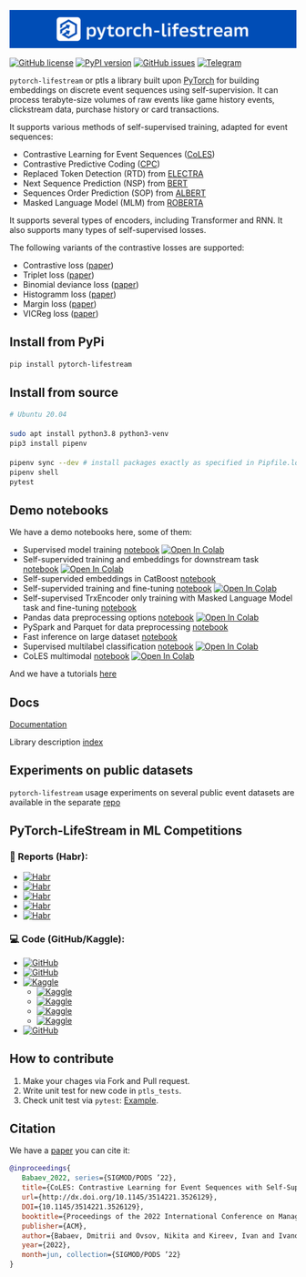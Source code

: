 ![ptls-logo](ptls-banner.png)


[![GitHub license](https://img.shields.io/github/license/dllllb/pytorch-lifestream.svg)](https://github.com/dllllb/pytorch-lifestream/blob/master/LICENSE)
[![PyPI version](https://badge.fury.io/py/pytorch-lifestream.svg)](https://badge.fury.io/py/pytorch-lifestream)
[![GitHub issues](https://img.shields.io/github/issues/dllllb/pytorch-lifestream.svg)](https://github.com/dllllb/pytorch-lifestream/issues)
[![Telegram](https://img.shields.io/badge/chat-on%20Telegram-2ba2d9.svg)](https://t.me/pytorch_lifestream)

`pytorch-lifestream` or ptls a library built upon [PyTorch](https://pytorch.org/) for building embeddings on discrete event sequences using self-supervision. It can process terabyte-size volumes of raw events like game history events, clickstream data, purchase history or card transactions.

It supports various methods of self-supervised training, adapted for event sequences:

- Contrastive Learning for Event Sequences ([CoLES](https://arxiv.org/abs/2002.08232))
- Contrastive Predictive Coding ([CPC](https://arxiv.org/abs/1807.03748))
- Replaced Token Detection (RTD) from [ELECTRA](https://arxiv.org/abs/2003.10555)
- Next Sequence Prediction (NSP) from [BERT](https://arxiv.org/abs/1810.04805)
- Sequences Order Prediction (SOP) from [ALBERT](https://arxiv.org/abs/1909.11942)
- Masked Language Model (MLM) from [ROBERTA](https://arxiv.org/abs/1907.11692)

It supports several types of encoders, including Transformer and RNN. It also supports many types of self-supervised losses.

The following variants of the contrastive losses are supported:

- Contrastive loss ([paper](https://doi.org/10.1109/CVPR.2006.100))
- Triplet loss ([paper](https://arxiv.org/abs/1412.6622))
- Binomial deviance loss ([paper](https://arxiv.org/abs/1407.4979))
- Histogramm loss ([paper](https://arxiv.org/abs/1611.00822))
- Margin loss ([paper](https://arxiv.org/abs/1706.07567))
- VICReg loss ([paper](https://arxiv.org/abs/2105.04906))

## Install from PyPi

```sh
pip install pytorch-lifestream
```

## Install from source

```sh
# Ubuntu 20.04

sudo apt install python3.8 python3-venv
pip3 install pipenv

pipenv sync --dev # install packages exactly as specified in Pipfile.lock
pipenv shell
pytest

```

## Demo notebooks

We have a demo notebooks here, some of them:

- Supervised model training [notebook](tutorials/notebooks/supervised-sequence-to-target.ipynb) [![Open In Colab](https://colab.research.google.com/assets/colab-badge.svg)](https://colab.research.google.com/github/dllllb/pytorch-lifestream/blob/master/demo/coles-emb.ipynb)
- Self-supervided training and embeddings for downstream task [notebook](tutorials/notebooks/coles-emb.ipynb) [![Open In Colab](https://colab.research.google.com/assets/colab-badge.svg)](https://colab.research.google.com/github/dllllb/pytorch-lifestream/blob/master/demo/coles-emb.ipynb)
- Self-supervided embeddings in CatBoost [notebook](tutorials/notebooks/coles-catboost.ipynb)
- Self-supervided training and fine-tuning [notebook](tutorials/notebooks/coles-finetune.ipynb) [![Open In Colab](https://colab.research.google.com/assets/colab-badge.svg)](https://colab.research.google.com/drive/1Xu5hjYJRtSvu12haMnbR4KtGsNkk4cnv#scrollTo=WyOYsMF2SEZ3)
- Self-supervised TrxEncoder only training with Masked Language Model task and fine-tuning [notebook](tutorials/notebooks/mlm-emb.ipynb)
- Pandas data preprocessing options [notebook](tutorials/notebooks/preprocessing-demo.ipynb) [![Open In Colab](https://colab.research.google.com/assets/colab-badge.svg)](https://colab.research.google.com/drive/1wwWl5hhdCdOTa6aBS4sSpTD8kF0NZQzA?usp=sharing)
- PySpark and Parquet for data preprocessing [notebook](tutorials/notebooks/pyspark-parquet.ipynb)
- Fast inference on large dataset [notebook](tutorials/notebooks/extended_inference.ipynb)
- Supervised multilabel classification [notebook](tutorials/notebooks/coles-emb.ipynb) [![Open In Colab](https://colab.research.google.com/assets/colab-badge.svg)](https://colab.research.google.com/drive/1bj5pDXd-XHJUKSqWz4bmwPsAi9M8L5wq)
- CoLES multimodal [notebook](tutorials/notebooks/coles-emb.ipynb) [![Open In Colab](https://colab.research.google.com/assets/colab-badge.svg)](https://colab.research.google.com/drive/1oV18ehvyPhhPjtolx8qrWw5ojreVJL_c)

And we have a tutorials [here](tutorials)
## Docs

[Documentation](https://dllllb.github.io/pytorch-lifestream/)

Library description [index](docs/index.md)

## Experiments on public datasets

`pytorch-lifestream` usage experiments on several public event datasets are available in the separate [repo](https://github.com/dllllb/ptls-experiments)

## PyTorch-LifeStream in ML Competitions

### 📄 Reports (Habr):
- [![Habr](https://img.shields.io/badge/Habr-Data%20Fusion%20Contest%202022-blue)](https://habr.com/ru/companies/vtb/articles/673666/)
- [![Habr](https://img.shields.io/badge/Habr-Sber%20AI%20Lab%20team%20Data%20Fusion%202022-blue)](https://habr.com/ru/companies/ods/articles/670572/)
- [![Habr](https://img.shields.io/badge/Habr-VK.com%20Graph%20ML%20Hackathon-blue)](https://habr.com/ru/companies/vk/articles/703484/)
- [![Habr](https://img.shields.io/badge/Habr-AlfaBank%20VK.com%20Graph%20ML%20Hackathon-blue)](https://habr.com/ru/companies/alfa/articles/698660/)
- [![Habr](https://img.shields.io/badge/Habr-American%20Express%20Kaggle%20Contest-blue)](https://habr.com/ru/articles/704440/)

### 💻 Code (GitHub/Kaggle):
- [![GitHub](https://img.shields.io/badge/GitHub-Sber%20AI%20Lab%20Data%20Fusion%202024-green)](https://github.com/warofgam/Sber-AI-Lab---datafusion)
- [![GitHub](https://img.shields.io/badge/GitHub-Ivan%20Alexandrov%20Data%20Fusion%202024-green)](https://github.com/Ivanich-spb/datafusion_2024_churn)
- [![Kaggle](https://img.shields.io/badge/Kaggle-American%20Express%20Kaggle%20Contest-blue)](https://www.kaggle.com/competitions/amex-default-prediction)
  - [![Kaggle](https://img.shields.io/badge/Kaggle-RNN%20Supervised%20Training-blue)](https://www.kaggle.com/code/ivkireev/amex-ptls-baseline-supervised-neural-network)
  - [![Kaggle](https://img.shields.io/badge/Kaggle-Transformer%20Supervised%20Training-blue)](https://www.kaggle.com/code/ivkireev/amex-transformer-network-train-with-ptls)
  - [![Kaggle](https://img.shields.io/badge/Kaggle-CoLES%20Embedding%20Preparation-blue)](https://www.kaggle.com/code/ivkireev/amex-contrastive-embeddings-with-ptls-coles)
  - [![Kaggle](https://img.shields.io/badge/Kaggle-CatBoost%20with%20CoLES%20Embeddings-blue)](https://www.kaggle.com/code/ivkireev/catboost-classifier-with-coles-embeddings)
- [![GitHub](https://img.shields.io/badge/GitHub-COTIC%20Event%20Sequences%20Model-green)](https://github.com/VladislavZh/COTIC)
  
## How to contribute

1. Make your chages via Fork and Pull request.
2. Write unit test for new code in `ptls_tests`.
3. Check unit test via `pytest`: [Example](.#install-from-source).

## Citation

We have a [paper](https://arxiv.org/abs/2002.08232) you can cite it:
```bibtex
@inproceedings{
   Babaev_2022, series={SIGMOD/PODS ’22},
   title={CoLES: Contrastive Learning for Event Sequences with Self-Supervision},
   url={http://dx.doi.org/10.1145/3514221.3526129},
   DOI={10.1145/3514221.3526129},
   booktitle={Proceedings of the 2022 International Conference on Management of Data},
   publisher={ACM},
   author={Babaev, Dmitrii and Ovsov, Nikita and Kireev, Ivan and Ivanova, Maria and Gusev, Gleb and Nazarov, Ivan and Tuzhilin, Alexander},
   year={2022},
   month=jun, collection={SIGMOD/PODS ’22}
}

```
